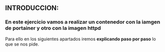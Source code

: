 ## INTRODUCCION:

### En este ejercicio vamos a realizar un contenedor con la iamgen de portainer y otro con la imagen httpd

Para ello en los siguientes apartados iremos **explicando paso por paso** lo que se nos pide.
